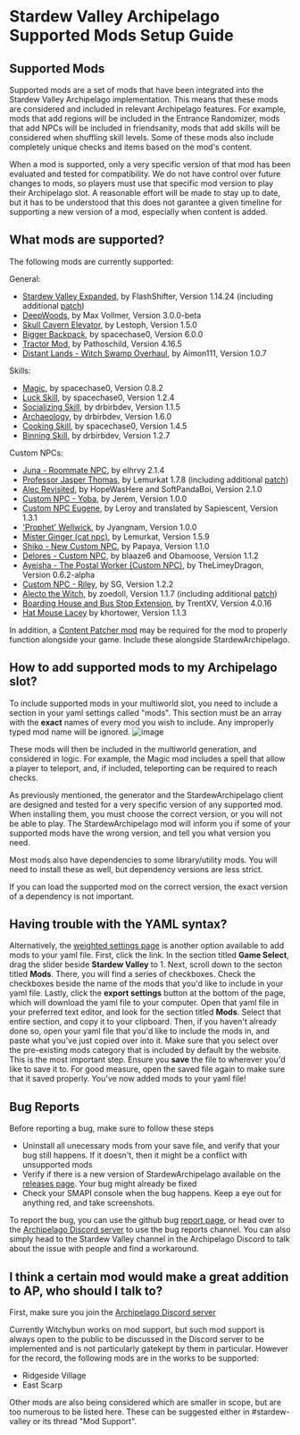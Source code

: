 # Stardew Valley Archipelago Supported Mods Setup Guide

## Supported Mods

Supported mods are a set of mods that have been integrated into the Stardew Valley Archipelago implementation. This means that these mods are considered and included in relevant Archipelago features.
For example, mods that add regions will be included in the Entrance Randomizer, mods that add NPCs will be included in friendsanity, mods that add skills will be considered when shuffling skill levels.
Some of these mods also include completely unique checks and items based on the mod's content.

When a mod is supported, only a very specific version of that mod has been evaluated and tested for compatibility. We do not have control over future changes to mods, so players must use that specific mod version to play their Archipelago slot.
A reasonable effort will be made to stay up to date, but it has to be understood that this does not garantee a given timeline for supporting a new version of a mod, especially when content is added.

## What mods are supported?

The following mods are currently supported:

General: 
- [Stardew Valley Expanded](https://www.nexusmods.com/stardewvalley/mods/3753), by FlashShifter, Version 1.14.24 (including additional [patch](https://github.com/Witchybun/SDV-Randomizer-Content-Patcher/releases))
- [DeepWoods](https://www.nexusmods.com/stardewvalley/mods/2571), by Max Vollmer, Version 3.0.0-beta
- [Skull Cavern Elevator](https://www.nexusmods.com/stardewvalley/mods/963), by Lestoph, Version 1.5.0
- [Bigger Backpack](https://www.nexusmods.com/stardewvalley/mods/1845), by spacechase0, Version 6.0.0
- [Tractor Mod](https://www.nexusmods.com/stardewvalley/mods/1401), by Pathoschild, Version 4.16.5
- [Distant Lands - Witch Swamp Overhaul](https://www.nexusmods.com/stardewvalley/mods/18109), by Aimon111, Version 1.0.7

Skills:
- [Magic](https://www.nexusmods.com/stardewvalley/mods/2007), by spacechase0, Version 0.8.2
- [Luck Skill](https://www.nexusmods.com/stardewvalley/mods/521), by spacechase0, Version 1.2.4
- [Socializing Skill](https://www.nexusmods.com/stardewvalley/mods/14142), by drbirbdev, Version 1.1.5
- [Archaeology](https://www.nexusmods.com/stardewvalley/mods/15793), by drbirbdev, Version 1.6.0
- [Cooking Skill](https://www.nexusmods.com/stardewvalley/mods/522), by spacechase0, Version 1.4.5
- [Binning Skill](https://www.nexusmods.com/stardewvalley/mods/14073), by drbirbdev, Version 1.2.7

Custom NPCs:
- [Juna - Roommate NPC](https://www.nexusmods.com/stardewvalley/mods/8606), by elhrvy 2.1.4
- [Professor Jasper Thomas](https://www.nexusmods.com/stardewvalley/mods/5599), by Lemurkat 1.7.8 (including additional [patch](https://github.com/Witchybun/SDV-Randomizer-Content-Patcher/releases))
- [Alec Revisited](https://www.nexusmods.com/stardewvalley/mods/10697), by HopeWasHere and SoftPandaBoi, Version 2.1.0
- [Custom NPC - Yoba](https://www.nexusmods.com/stardewvalley/mods/14871), by Jerem, Version 1.0.0
- [Custom NPC Eugene](https://www.nexusmods.com/stardewvalley/mods/9222), by Leroy and translated by Sapiescent, Version 1.3.1
- ['Prophet' Wellwick](https://www.nexusmods.com/stardewvalley/mods/6462), by Jyangnam, Version 1.0.0
- [Mister Ginger (cat npc)](https://www.nexusmods.com/stardewvalley/mods/5295), by Lemurkat, Version 1.5.9
- [Shiko - New Custom NPC](https://www.nexusmods.com/stardewvalley/mods/3732), by Papaya, Version 1.1.0
- [Delores - Custom NPC](https://www.nexusmods.com/stardewvalley/mods/5510), by blaaze6 and Obamoose, Version 1.1.2
- [Ayeisha - The Postal Worker (Custom NPC)](https://www.nexusmods.com/stardewvalley/mods/6427), by TheLimeyDragon, Version 0.6.2-alpha
- [Custom NPC - Riley](https://www.nexusmods.com/stardewvalley/mods/5811), by SG, Version 1.2.2
- [Alecto the Witch](https://www.nexusmods.com/stardewvalley/mods/10671), by zoedoll, Version 1.1.7 (including additional [patch](https://github.com/Witchybun/SDV-Randomizer-Content-Patcher/releases))
- [Boarding House and Bus Stop Extension](https://www.nexusmods.com/stardewvalley/mods/4120), by TrentXV, Version 4.0.16
- [Hat Mouse Lacey](https://www.nexusmods.com/stardewvalley/mods/18177) by khortower, Version 1.1.3

In addition, a [Content Patcher mod](https://github.com/Witchybun/SDV-Randomizer-Content-Patcher/releases) may be required for the mod to properly function alongside your game.  Include these alongside StardewArchipelago.

## How to add supported mods to my Archipelago slot?

To include supported mods in your multiworld slot, you need to include a section in your yaml settings called "mods".
This section must be an array with the **exact** names of every mod you wish to include. Any improperly typed mod name will be ignored.
![image](https://i.imgur.com/uOHtXmU.png)

These mods will then be included in the multiworld generation, and considered in logic. For example, the Magic mod includes a spell that allow a player to teleport, and, if included, teleporting can be required to reach checks.

As previously mentioned, the generator and the StardewArchipelago client are designed and tested for a very specific version of any supported mod. When installing them, you must choose the correct version, or you will not be able to play.
The StardewArchipelago mod will inform you if some of your supported mods have the wrong version, and tell you what version you need.

Most mods also have dependencies to some library/utility mods. You will need to install these as well, but dependency versions are less strict.

If you can load the supported mod on the correct version, the exact version of a dependency is not important.

## Having trouble with the YAML syntax?

Alternatively, the [weighted settings page](https://archipelago.gg/weighted-options) is another option available to add mods to your yaml file. First, click the link. In the section titled **Game Select**, drag the slider beside **Stardew Valley** to 1. Next, scroll down to the secton titled **Mods**. There, you will find a series of checkboxes. Check the checkboxes beside the name of the mods that you'd like to include in your yaml file. Lastly, click the **export settings** button at the bottom of the page, which will download the yaml file to your computer. Open that yaml file in your preferred text editor, and look for the section titled **Mods**. Select that entire section, and copy it to your clipboard. Then, if you haven't already done so, open your yaml file that you'd like to include the mods in, and paste what you've just copied over into it. Make sure that you select over the pre-existing mods category that is included by default by the website. This is the most important step. Ensure you **save** the file to wherever you'd like to save it to. For good measure, open the saved file again to make sure that it saved properly. You've now added mods to your yaml file! 

## Bug Reports

Before reporting a bug, make sure to follow these steps
- Uninstall all unecessary mods from your save file, and verify that your bug still happens. If it doesn't, then it might be a conflict with unsupported mods
- Verify if there is a new version of StardewArchipelago available on the [releases page](https://github.com/agilbert1412/StardewArchipelago/releases). Your bug might already be fixed
- Check your SMAPI console when the bug happens. Keep a eye out for anything red, and take screenshots.

To report the bug, you can use the github bug [report page](https://github.com/agilbert1412/StardewArchipelago/issues/new), or head over to the [Archipelago Discord server](https://discord.gg/8Z65BR2) to use the bug reports channel.
You can also simply head to the Stardew Valley channel in the Archipelago Discord to talk about the issue with people and find a workaround.

## I think a certain mod would make a great addition to AP, who should I talk to?

First, make sure you join the [Archipelago Discord server](https://discord.gg/8Z65BR2)

Currently Witchybun works on mod support, but such mod support is always open to the public to be discussed in 
the Discord server to be implemented and is not particularly gatekept by them in particular.  However for the record, the 
following mods are in the works to be supported:
- Ridgeside Village
- East Scarp

Other mods are also being considered which are smaller in scope, but are too numerous to be listed here.  These can be suggested either in #stardew-valley or its thread "Mod Support".
